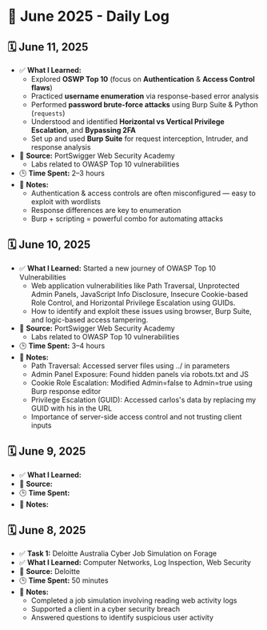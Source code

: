 # 📘 June 2025 - Daily Log

## 🗓️ June 11, 2025
- ✅ **What I Learned:**
  - Explored **OSWP Top 10** (focus on **Authentication** & **Access Control flaws**)
  - Practiced **username enumeration** via response-based error analysis
  - Performed **password brute-force attacks** using Burp Suite & Python (`requests`)
  - Understood and identified **Horizontal vs Vertical Privilege Escalation**, and **Bypassing 2FA**
  - Set up and used **Burp Suite** for request interception, Intruder, and response analysis
- 🔗 **Source:** PortSwigger Web Security Academy
     - Labs related to OWASP Top 10 vulnerabilities
- 🕒 **Time Spent:** 2–3 hours
- 📝 **Notes:**
  - Authentication & access controls are often misconfigured — easy to exploit with wordlists
  - Response differences are key to enumeration
  - Burp + scripting = powerful combo for automating attacks


## 🗓️ June 10, 2025
- ✅ **What I Learned:** Started a new journey of OWASP Top 10 Vulnerabilities
     - Web application vulnerabilities like Path Traversal, Unprotected Admin Panels, JavaScript Info Disclosure, Insecure Cookie-based Role Control, and Horizontal Privilege Escalation using GUIDs.
     - How to identify and exploit these issues using browser, Burp Suite, and logic-based access tampering.
- 🔗 **Source:** PortSwigger Web Security Academy
     - Labs related to OWASP Top 10 vulnerabilities
- 🕒 **Time Spent:** 3–4 hours
- 📝 **Notes:**
     - Path Traversal: Accessed server files using ../ in parameters
     - Admin Panel Exposure: Found hidden panels via robots.txt and JS
     - Cookie Role Escalation: Modified Admin=false to Admin=true using Burp response editor
     - Privilege Escalation (GUID): Accessed carlos's data by replacing my GUID with his in the URL
     - Importance of server-side access control and not trusting client inputs

  
## 🗓️ June 9, 2025
- ✅ **What I Learned:** 
- 🔗 **Source:** 
- 🕒 **Time Spent:** 
- 📝 **Notes:**
 

## 🗓️ June 8, 2025
- ✅ **Task 1:** Deloitte Australia Cyber Job Simulation on Forage
- ✅ **What I Learned:** Computer Networks, Log Inspection, Web Security
- 🔗 **Source:** Deloitte
- 🕒 **Time Spent:** 50 minutes
- 📝 **Notes:**
  - Completed a job simulation involving reading web activity logs
  - Supported a client in a cyber security breach
  - Answered questions to identify suspicious user activity

